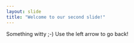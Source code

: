 ```yaml
---
layout: slide
title: "Welcome to our second slide!"
---
```

Something witty ;-)
Use the left arrow to go back!